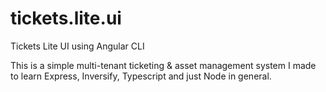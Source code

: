 # tickets.lite.ui
Tickets Lite UI using Angular CLI 

This is a simple multi-tenant ticketing & asset management system I made to learn Express, Inversify, Typescript and just Node in general. 
